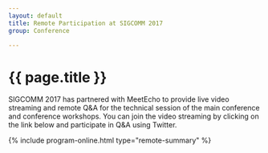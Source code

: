 ```yaml
---
layout: default
title: Remote Participation at SIGCOMM 2017
group: Conference

---
```


# {{ page.title }}

SIGCOMM 2017 has partnered with MeetEcho to provide live video streaming and remote Q&A for the technical session of the main conference and conference workshops.
You can join the video streaming by clicking on the link below and participate in Q&A using Twitter. 

{% include program-online.html type="remote-summary" %}
